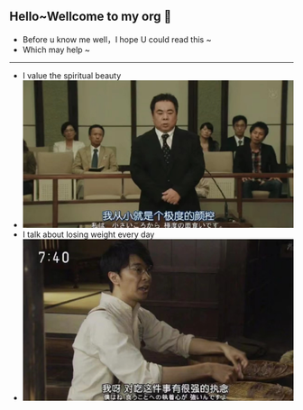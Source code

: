 ## Hello~Wellcome to my org 🌼

- Before u know me well，I hope U could read this ~
- Which may help ~

****
- I value the spiritual beauty
- ![img.png](img.png)
- I talk about losing weight every day
- ![img_1.png](img_1.png)